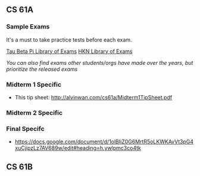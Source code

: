 ## CS 61A

### Sample Exams

It's a must to take practice tests before each exam. 

[Tau Beta Pi Library of Exams](https://tbp.berkeley.edu/courses/cs/61a/)
[HKN Library of Exams](https://hkn.eecs.berkeley.edu/exams/course/cs/61a)

*You can also find exams other students/orgs have made over the years, but prioritize the released exams*

### Midterm 1 Specific

- This tip sheet: http://alvinwan.com/cs61a/Midterm1TipSheet.pdf

### Midterm 2 Specific


### Final Specifc

- https://docs.google.com/document/d/1olBIjZ0G6MrtR5oLKWKAvVt3pG4xuCjipzLz7AV689w/edit#heading=h.ywlpmc3co4tk

## CS 61B
